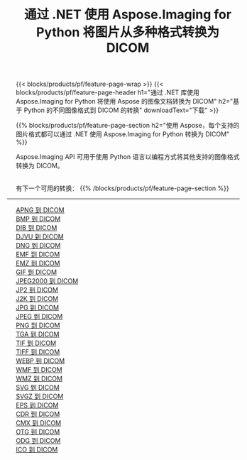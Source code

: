 ﻿---
title: 通过 .NET 使用 Aspose.Imaging for Python 将图片从多种格式转换为 DICOM 
weight: 3920
url: /zh-hans/python-net/conversion/to/dicom 
lang: zh-hans
langdirlevel: 2
locales: zh-hans,ja,it,ru,de,es,fr,nl,id,lt,pl,pt,vi,tr,ko,zh-hant,ar,hi,th,sv,cs,uk,he
description: 您可以通过 .NET 库使用 Aspose.Imaging for Python 将各种格式转换为 DICOM
---

{{< blocks/products/pf/feature-page-wrap >}}
{{< blocks/products/pf/feature-page-header h1="通过 .NET 库使用 Aspose.Imaging for Python 将使用 Aspose 的图像文档转换为 DICOM" h2="基于 Python 的不同图像格式到 DICOM 的转换" downloadText="下载" >}}


{{% blocks/products/pf/feature-page-section  h2="使用 Aspose，每个支持的图片格式都可以通过 .NET 使用 Aspose.Imaging for Python 转换为 DICOM" %}}
<p align=justify>Aspose.Imaging API 可用于使用 Python 语言以编程方式将其他支持的图像格式转换为 DICOM。</p>
<br/>
有下一个可用的转换：
{{% /blocks/products/pf/feature-page-section %}}
<div class="container-fluid productfamilypage bg-gray">
    <div class="convertypes bg-gray agp-content section">
        <div class="container">
		<hr style="margin-left:-20px;"/>
		<div class="row other-converters">
		    <div class='col-md-2 other-converter remove-lp remove-rp'><a href="/imaging/zh-hans/python-net/conversion/apng-to-dicom" >APNG 到 DICOM</a></div>
<div class='col-md-2 other-converter remove-lp remove-rp'><a href="/imaging/zh-hans/python-net/conversion/bmp-to-dicom" >BMP 到 DICOM</a></div>
<div class='col-md-2 other-converter remove-lp remove-rp'><a href="/imaging/zh-hans/python-net/conversion/dib-to-dicom" >DIB 到 DICOM</a></div>
<div class='col-md-2 other-converter remove-lp remove-rp'><a href="/imaging/zh-hans/python-net/conversion/djvu-to-dicom" >DJVU 到 DICOM</a></div>
<div class='col-md-2 other-converter remove-lp remove-rp'><a href="/imaging/zh-hans/python-net/conversion/dng-to-dicom" >DNG 到 DICOM</a></div>
<div class='col-md-2 other-converter remove-lp remove-rp'><a href="/imaging/zh-hans/python-net/conversion/emf-to-dicom" >EMF 到 DICOM</a></div>
<div class='col-md-2 other-converter remove-lp remove-rp'><a href="/imaging/zh-hans/python-net/conversion/emz-to-dicom" >EMZ 到 DICOM</a></div>
<div class='col-md-2 other-converter remove-lp remove-rp'><a href="/imaging/zh-hans/python-net/conversion/gif-to-dicom" >GIF 到 DICOM</a></div>
<div class='col-md-2 other-converter remove-lp remove-rp'><a href="/imaging/zh-hans/python-net/conversion/jpeg2000-to-dicom" >JPEG2000 到 DICOM</a></div>
<div class='col-md-2 other-converter remove-lp remove-rp'><a href="/imaging/zh-hans/python-net/conversion/jp2-to-dicom" >JP2 到 DICOM</a></div>
<div class='col-md-2 other-converter remove-lp remove-rp'><a href="/imaging/zh-hans/python-net/conversion/j2k-to-dicom" >J2K 到 DICOM</a></div>
<div class='col-md-2 other-converter remove-lp remove-rp'><a href="/imaging/zh-hans/python-net/conversion/jpg-to-dicom" >JPG 到 DICOM</a></div>
<div class='col-md-2 other-converter remove-lp remove-rp'><a href="/imaging/zh-hans/python-net/conversion/jpeg-to-dicom" >JPEG 到 DICOM</a></div>
<div class='col-md-2 other-converter remove-lp remove-rp'><a href="/imaging/zh-hans/python-net/conversion/png-to-dicom" >PNG 到 DICOM</a></div>
<div class='col-md-2 other-converter remove-lp remove-rp'><a href="/imaging/zh-hans/python-net/conversion/tga-to-dicom" >TGA 到 DICOM</a></div>
<div class='col-md-2 other-converter remove-lp remove-rp'><a href="/imaging/zh-hans/python-net/conversion/tif-to-dicom" >TIF 到 DICOM</a></div>
<div class='col-md-2 other-converter remove-lp remove-rp'><a href="/imaging/zh-hans/python-net/conversion/tiff-to-dicom" >TIFF 到 DICOM</a></div>
<div class='col-md-2 other-converter remove-lp remove-rp'><a href="/imaging/zh-hans/python-net/conversion/webp-to-dicom" >WEBP 到 DICOM</a></div>
<div class='col-md-2 other-converter remove-lp remove-rp'><a href="/imaging/zh-hans/python-net/conversion/wmf-to-dicom" >WMF 到 DICOM</a></div>
<div class='col-md-2 other-converter remove-lp remove-rp'><a href="/imaging/zh-hans/python-net/conversion/wmz-to-dicom" >WMZ 到 DICOM</a></div>
<div class='col-md-2 other-converter remove-lp remove-rp'><a href="/imaging/zh-hans/python-net/conversion/svg-to-dicom" >SVG 到 DICOM</a></div>
<div class='col-md-2 other-converter remove-lp remove-rp'><a href="/imaging/zh-hans/python-net/conversion/svgz-to-dicom" >SVGZ 到 DICOM</a></div>
<div class='col-md-2 other-converter remove-lp remove-rp'><a href="/imaging/zh-hans/python-net/conversion/eps-to-dicom" >EPS 到 DICOM</a></div>
<div class='col-md-2 other-converter remove-lp remove-rp'><a href="/imaging/zh-hans/python-net/conversion/cdr-to-dicom" >CDR 到 DICOM</a></div>
<div class='col-md-2 other-converter remove-lp remove-rp'><a href="/imaging/zh-hans/python-net/conversion/cmx-to-dicom" >CMX 到 DICOM</a></div>
<div class='col-md-2 other-converter remove-lp remove-rp'><a href="/imaging/zh-hans/python-net/conversion/otg-to-dicom" >OTG 到 DICOM</a></div>
<div class='col-md-2 other-converter remove-lp remove-rp'><a href="/imaging/zh-hans/python-net/conversion/odg-to-dicom" >ODG 到 DICOM</a></div>
<div class='col-md-2 other-converter remove-lp remove-rp'><a href="/imaging/zh-hans/python-net/conversion/ico-to-dicom" >ICO 到 DICOM</a></div>
                </div>
        </div>
    </div>
</div>
<br/>

